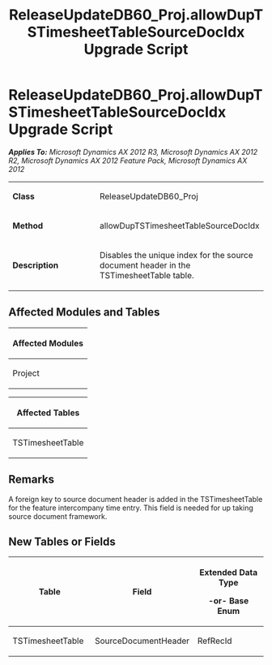 ﻿---
title: ReleaseUpdateDB60_Proj.allowDupTSTimesheetTableSourceDocIdx Upgrade Script
TOCTitle: ReleaseUpdateDB60_Proj.allowDupTSTimesheetTableSourceDocIdx Upgrade Script
ms:assetid: cbb21ba1-1130-3f29-d75d-3d8fb37a3a4d
ms:mtpsurl: https://msdn.microsoft.com/en-us/library/JJ719673(v=AX.60)
ms:contentKeyID: 49711240
ms.date: 05/18/2015
mtps_version: v=AX.60
---

# ReleaseUpdateDB60\_Proj.allowDupTSTimesheetTableSourceDocIdx Upgrade Script 


_**Applies To:** Microsoft Dynamics AX 2012 R3, Microsoft Dynamics AX 2012 R2, Microsoft Dynamics AX 2012 Feature Pack, Microsoft Dynamics AX 2012_

<table>
<colgroup>
<col style="width: 50%" />
<col style="width: 50%" />
</colgroup>
<tbody>
<tr class="odd">
<td><p><strong>Class</strong></p></td>
<td><p>ReleaseUpdateDB60_Proj</p></td>
</tr>
<tr class="even">
<td><p><strong>Method</strong></p></td>
<td><p>allowDupTSTimesheetTableSourceDocIdx</p></td>
</tr>
<tr class="odd">
<td><p><strong>Description</strong></p></td>
<td><p>Disables the unique index for the source document header in the TSTimesheetTable table.</p></td>
</tr>
</tbody>
</table>


## Affected Modules and Tables

<table>
<colgroup>
<col style="width: 100%" />
</colgroup>
<thead>
<tr class="header">
<th><p>Affected Modules</p></th>
</tr>
</thead>
<tbody>
<tr class="odd">
<td><p>Project</p></td>
</tr>
</tbody>
</table>


<table>
<colgroup>
<col style="width: 100%" />
</colgroup>
<thead>
<tr class="header">
<th><p>Affected Tables</p></th>
</tr>
</thead>
<tbody>
<tr class="odd">
<td><p>TSTimesheetTable</p></td>
</tr>
</tbody>
</table>


## Remarks

A foreign key to source document header is added in the TSTimesheetTable for the feature intercompany time entry. This field is needed for up taking source document framework.

## New Tables or Fields

<table>
<colgroup>
<col style="width: 33%" />
<col style="width: 33%" />
<col style="width: 33%" />
</colgroup>
<thead>
<tr class="header">
<th><p>Table</p></th>
<th><p>Field</p></th>
<th><p>Extended Data Type</p>
<p>-or- Base Enum</p></th>
</tr>
</thead>
<tbody>
<tr class="odd">
<td><p>TSTimesheetTable</p></td>
<td><p>SourceDocumentHeader</p></td>
<td><p>RefRecId</p></td>
</tr>
</tbody>
</table>

  


